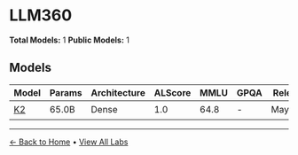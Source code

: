 # LLM360

**Total Models:** 1
**Public Models:** 1

## Models

| Model | Params | Architecture | ALScore | MMLU | GPQA | Released | Status |
|-------|--------|--------------|---------|------|------|----------|--------|
| [K2](../models/llm360/k2.md) | 65.0B | Dense | 1.0 | 64.8 | - | May/2024 | 🟢 |

---

[← Back to Home](../README.md) • [View All Labs](../labs/)
